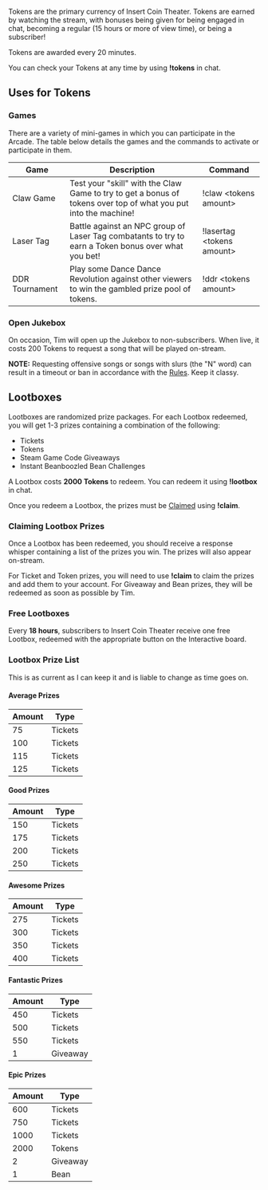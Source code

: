 Tokens are the primary currency of Insert Coin Theater. Tokens are earned by watching the stream, with bonuses being given for being engaged in chat, becoming a regular (15 hours or more of view time), or being a subscriber!

Tokens are awarded every 20 minutes.

You can check your Tokens at any time by using **!tokens** in chat.

## Uses for Tokens  
### Games  
There are a variety of mini-games in which you can participate in the Arcade. The table below details the games and the commands to activate or participate in them.

| Game | Description | Command |
| ------------ | ------------- | ------------ |
| Claw Game | Test your "skill" with the Claw Game to try to get a bonus of tokens over top of what you put into the machine!  | !claw &lt;tokens amount&gt; |
| Laser Tag | Battle against an NPC group of Laser Tag combatants to try to earn a Token bonus over what you bet! | !lasertag &lt;tokens amount&gt; |
| DDR Tournament | Play some Dance Dance Revolution against other viewers to win the gambled prize pool of tokens. | !ddr &lt;tokens amount&gt; |

### Open Jukebox  
On occasion, Tim will open up the Jukebox to non-subscribers. When live, it costs 200 Tokens to request a song that will be played on-stream.

**NOTE:** Requesting offensive songs or songs with slurs (the "N" word) can result in a timeout or ban in accordance with the [Rules](rules.md). Keep it classy.

## Lootboxes  
Lootboxes are randomized prize packages. For each Lootbox redeemed, you will get 1-3 prizes containing a combination of the following:

* Tickets
* Tokens
* Steam Game Code Giveaways
* Instant Beanboozled Bean Challenges

A Lootbox costs **2000 Tokens** to redeem. You can redeem it using **!lootbox** in chat.

Once you redeem a Lootbox, the prizes must be [Claimed](#claiming-lootbox-prizes) using **!claim**.

### Claiming Lootbox Prizes  
Once a Lootbox has been redeemed, you should receive a response whisper containing a list of the prizes you win. The prizes will also appear on-stream.

For Ticket and Token prizes, you will need to use **!claim** to claim the prizes and add them to your account. For Giveaway and Bean prizes, they will be redeemed as soon as possible by Tim.

### Free Lootboxes  
Every **18 hours**, subscribers to Insert Coin Theater receive one free Lootbox, redeemed with the appropriate button on the Interactive board.

### Lootbox Prize List
This is as current as I can keep it and is liable to change as time goes on.

#### Average Prizes
| Amount | Type |
| ------------ | ------------ |
| 75 | Tickets |
| 100 | Tickets |
| 115 | Tickets |
| 125 | Tickets |

#### Good Prizes
| Amount | Type |
| ------------ | ------------ |
| 150 | Tickets |
| 175 | Tickets |
| 200 | Tickets |
| 250 | Tickets |

#### Awesome Prizes
| Amount | Type |
| ------------ | ------------ |
| 275 | Tickets |
| 300 | Tickets |
| 350 | Tickets |
| 400 | Tickets |

#### Fantastic Prizes
| Amount | Type |
| ------------ | ------------ |
| 450 | Tickets |
| 500 | Tickets |
| 550 | Tickets |
| 1 | Giveaway |

#### Epic Prizes
| Amount | Type |
| ------------ | ------------ |
| 600 | Tickets |
| 750 | Tickets |
| 1000 | Tickets |
| 2000 | Tokens |
| 2 | Giveaway |
| 1 | Bean |